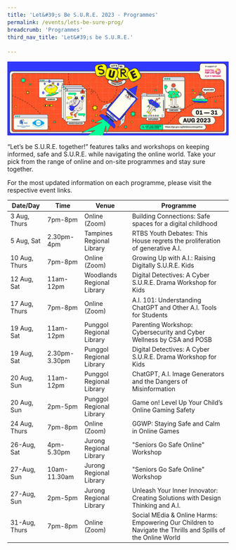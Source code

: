 ```yaml
---
title: 'Let&#39;s Be S.U.R.E. 2023 - Programmes'
permalink: /events/lets-be-sure-prog/
breadcrumb: 'Programmes'
third_nav_title: 'Let&#39;s be S.U.R.E.'

---
```


![](../images/SURE-Eventbrite-KV-3by1_230622.jpg)

“Let’s be S.U.R.E. together!” features talks and workshops on keeping informed, safe and S.U.R.E. while navigating the online world. Take your pick from the range of online and on-site programmes and stay sure together. 

For the most updated information on each programme, please visit the respective event links. 

| Date/Day        | **Time**      | **Venue**                        | **Programme**                                                |
| --------------- | ------------- | -------------------------------- | ------------------------------------------------------------ |
| 3 Aug,  Thurs   | 7pm-8pm       | Online (Zoom)<br/>               | Building Connections: Safe spaces for a digital childhood    |
| 5 Aug,  Sat     | 2.30pm-4pm    | Tampines Regional Library  <br/> | RTBS Youth Debates: This House regrets the proliferation of  generative A.I. |
| 10 Aug,   Thurs | 7pm-8pm       | Online (Zoom)  <br/>             | Growing Up with A.I.: Raising Digitally S.U.R.E. Kids        |
| 12 Aug, Sat     | 11am-12pm     | Woodlands Regional Library <br/> | Digital Detectives: A Cyber S.U.R.E. Drama Workshop for Kids |
| 17 Aug, Thurs   | 7pm-8pm       | Online (Zoom)  <br/>             | A.I. 101: Understanding ChatGPT and Other A.I. Tools for Students |
| 19 Aug, Sat     | 11am-12pm     | Punggol Regional Library  <br/>  | Parenting Workshop: Cybersecurity and Cyber Wellness by CSA and POSB |
| 19 Aug, Sat     | 2.30pm-3.30pm | Punggol Regional Library  <br/>  | Digital Detectives: A Cyber S.U.R.E. Drama Workshop for Kids |
| 20 Aug, Sun     | 11am-12pm     | Punggol Regional Library  <br/>  | ChatGPT, A.I. Image Generators and the Dangers of Misinformation |
| 20 Aug, Sun     | 2pm-5pm       | Punggol Regional Library  <br/>  | Game on! Level Up Your Child’s Online Gaming Safety          |
| 24 Aug, Thurs   | 7pm-8pm       | Online (Zoom)  <br/>             | GGWP: Staying Safe and Calm in Online Games                  |
| 26-Aug, Sat     | 4pm-5.30pm    | Jurong Regional Library          | "Seniors Go Safe Online" Workshop                            |
| 27-Aug, Sun     | 10am-11.30am  | Jurong Regional Library  <br/>   | "Seniors Go Safe Online" Workshop  <br/>                     |
| 27-Aug, Sun     | 2pm-5pm       | Jurong Regional Library          | Unleash Your Inner Innovator: Creating Solutions with Design  Thinking and A.I.  <br> |
| 31-Aug, Thurs   | 7pm-8pm       | Online (Zoom)                    | Social MEdia & Online Harms: Empowering Our Children to Navigate  the Thrills and Spills of the Online World  <br> |

 

  